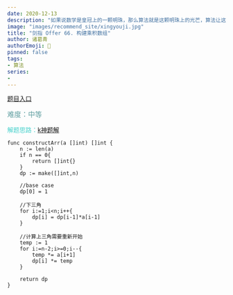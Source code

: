 ```yaml
---
date: 2020-12-13
description: "如果说数学是皇冠上的一颗明珠，那么算法就是这颗明珠上的光芒，算法让这颗明珠更加熠熠生辉，为科技进步和社会发展照亮了前进的路"
image: "images/recommend_site/xingyouji.jpg"
title: "剑指 Offer 66. 构建乘积数组"
author: 诸葛青
authorEmoji: 🎅
pinned: false
tags:
- 算法
series:
-  
---
```


[题目入口](https://leetcode-cn.com/problems/gou-jian-cheng-ji-shu-zu-lcof/)

<font color=CadetBlue size=3 >难度：中等</font>

<font color=MediumTurquoise>解题思路：[k神题解](https://leetcode-cn.com/problems/gou-jian-cheng-ji-shu-zu-lcof/solution/mian-shi-ti-66-gou-jian-cheng-ji-shu-zu-biao-ge-fe/)</font>

```golang
func constructArr(a []int) []int {
    n := len(a)
    if n == 0{
        return []int{}
    }
    dp := make([]int,n)
    
    //base case
    dp[0] = 1

    //下三角
    for i:=1;i<n;i++{
        dp[i] = dp[i-1]*a[i-1]
    }

    //计算上三角需要重新开始
    temp := 1
    for i:=n-2;i>=0;i--{
        temp *= a[i+1]
        dp[i] *= temp
    }

    return dp
}
```